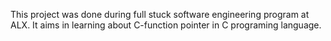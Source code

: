 This project was done during full stuck software engineering program at ALX. It aims in learning about C-function pointer in C programing language.
